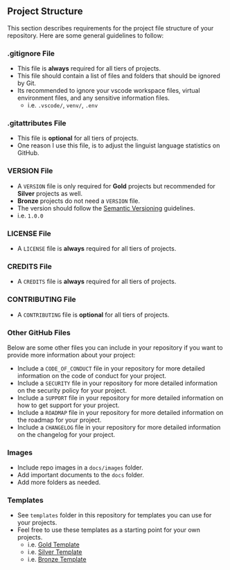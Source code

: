 ## Project Structure
This section describes requirements for the project file structure of your repository.
Here are some general guidelines to follow:

### .gitignore File
- This file is **always** required for all tiers of projects.
- This file should contain a list of files and folders that should be ignored by Git.
- Its recommended to ignore your vscode workspace files, virtual environment files, and any sensitive information files.
    - i.e. `.vscode/`, `venv/`, `.env`

### .gitattributes File
- This file is **optional** for all tiers of projects.
- One reason I use this file, is to adjust the linguist language statistics on GitHub.

### VERSION File
- A `VERSION` file is only required for **Gold** projects but recommended for **Silver** projects as well. 
- **Bronze** projects do not need a `VERSION` file.
- The version should follow the [Semantic Versioning](https://semver.org/) guidelines.
- i.e. `1.0.0`

### LICENSE File
- A `LICENSE` file is **always** required for all tiers of projects.

### CREDITS File
- A `CREDITS` file is **always** required for all tiers of projects.

### CONTRIBUTING File
- A `CONTRIBUTING` file is **optional** for all tiers of projects.

### Other GitHub Files
Below are some other files you can include in your repository if you want to provide more information about your project:
- Include a `CODE_OF_CONDUCT` file in your repository for more detailed information on the code of conduct for your project.
- Include a `SECURITY` file in your repository for more detailed information on the security policy for your project.
- Include a `SUPPORT` file in your repository for more detailed information on how to get support for your project.
- Include a `ROADMAP` file in your repository for more detailed information on the roadmap for your project.
- Include a `CHANGELOG` file in your repository for more detailed information on the changelog for your project.

### Images
- Include repo images in a `docs/images` folder.
- Add important documents to the `docs` folder.
- Add more folders as needed.

### Templates
- See `templates` folder in this repository for templates you can use for your projects.
- Feel free to use these templates as a starting point for your own projects.
    - i.e. [Gold Template](templates/gold_template.md)
    - i.e. [Silver Template](templates/silver_template.md)
    - i.e. [Bronze Template](templates/bronze_template.md)